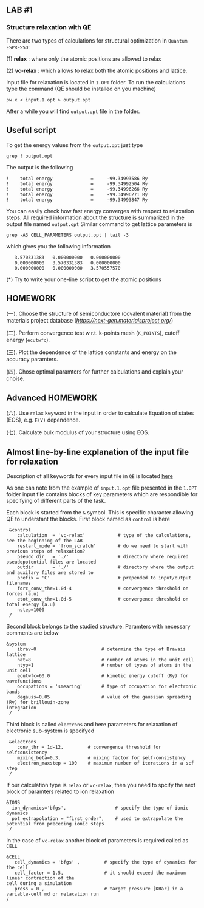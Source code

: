 ## **LAB #1**
### **Structure relaxation with QE**
There are two types of calculations for structural optimization in `Quantum ESPRESSO`:

(1) **relax**    : where only the atomic positions are allowed to relax

(2) **vc-relax** : which allows to relax both the atomic positions and lattice. 

Input file for relaxation is located in `1.OPT` folder. 
To run the calculations type the command (QE should be installed on you machine)
```
pw.x < input.1.opt > output.opt
```
After a while you will find `output.opt` file in the folder.

## **Useful script**
To get the energy values from the `output.opt` just type 
```
grep ! output.opt
```
The output is the following 
```
!    total energy              =     -99.34993586 Ry
!    total energy              =     -99.34992504 Ry
!    total energy              =     -99.34996266 Ry
!    total energy              =     -99.34996271 Ry
!    total energy              =     -99.34993847 Ry
```
You can easily check how fast energy converges with respect to relaxation steps.
All required information about the structure is summarized in the output file named `output.opt`
Similar command to get lattice parameters is
```
grep -A3 CELL_PARAMETERS output.opt | tail -3
```
which gives you the following information 
```
   3.570331383   0.000000000   0.000000000
   0.000000000   3.570331383   0.000000000
   0.000000000   0.000000000   3.570557570
```

(*) Try to write your one-line script to get the atomic positions


## **HOMEWORK**
(一). Choose the structure of semiconductore (covalent material) from the materials project database (_https://next-gen.materialsproject.org/_)

(二). Perform convergence test w.r.t. k-points mesh (`K_POINTS`), cutoff energy (`ecutwfc`).

(三). Plot the dependence of the lattice constants and energy on the accuracy paramters. 

(四). Chose optimal paramters for further calculations and explain your choise. 

## **Advanced HOMEWORK**
(六). Use `relax` keyword in the input in order to calculate Equation of states (EOS), e.g. `E(V)` dependence.

(七). Calculate bulk modulus of your structure using EOS. 

## **Almost line-by-line explanation of the input file for relaxation**
Description of all keywords for every input file in `QE` is located [here](https://www.quantum-espresso.org/Doc/INPUT_PW.html)  

As one can note from the example of `input.1.opt` file presented in the `1.OPT` folder input file contains blocks of key parameters which are respondible for specifying of different parts of the task.

Each block is started from the `&` symbol. This is specific character allowing QE to understant the blocks.
First block named as `control` is here 
```
 &control
    calculation  = 'vc-relax'            # type of the calculations, see the beginning of the LAB
    restart_mode = 'from_scratch'        # do we need to start with previous steps of relaxation?
    pseudo_dir   = './'                  # directory where required pseudopotential files are located 
    outdir       = './'                  # directory where the output and auxilary files are stored to
    prefix = 'C'                         # prepended to input/output filenames
    forc_conv_thr=1.0d-4                 # convergence threshold on forces (a.u)
    etot_conv_thr=1.0d-5                 # convergence threshold on total energy (a.u)
    nstep=1000
 /
```

Second block belongs to the studied structure. Paramters with necessary comments are below
```
&system
    ibrav=0                        # determine the type of Bravais lattice 
    nat=8                          # number of atoms in the unit cell 
    ntyp=1                         # number of types of atoms in the unit cell
    ecutwfc=60.0                   # kinetic energy cutoff (Ry) for wavefunctions
    occupations = 'smearing'       # type of occupation for electronic bands
    degauss=0.05                   # value of the gaussian spreading (Ry) for brillouin-zone
integration
 /
```

Third block is called `electrons` and here parameters for relaxation of electronic sub-system is specifyed
```
 &electrons
    conv_thr = 1d-12,         # convergence threshold for selfconsistency
    mixing_beta=0.3,          # mixing factor for self-consistency
    electron_maxstep = 100    # maximum number of iterations in a scf step
 /
```

If our calculation type is `relax` or `vc-relax`, then you need to spcify the next block of paramters related to ion relaxation
```
&IONS
  ion_dynamics='bfgs',                  # specify the type of ionic dynamics
  pot_extrapolation = "first_order",    # used to extrapolate the potential from preceding ionic steps
 /
```

In the case of `vc-relax` another block of parameters is required called as `CELL`
```
&CELL
   cell_dynamics = 'bfgs' ,         # specify the type of dynamics for the cell
   cell_factor = 1.5,               # it should exceed the maximum linear contraction of the
cell during a simulation
   press = 0 ,                      # target pressure [KBar] in a variable-cell md or relaxation run
/
```

